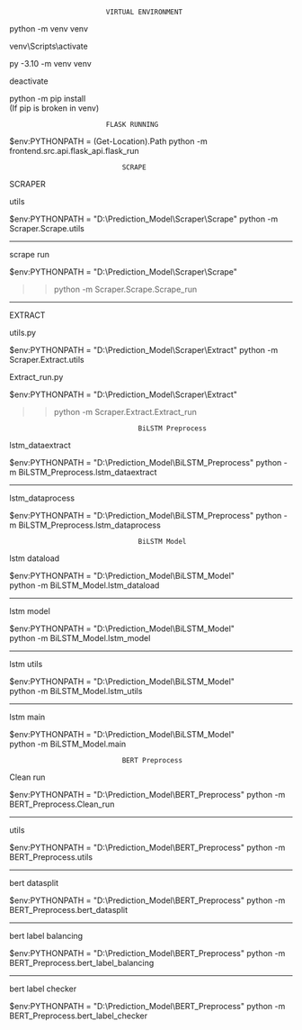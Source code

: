 
                            VIRTUAL ENVIRONMENT

python -m venv venv

venv\Scripts\activate

py -3.10 -m venv venv 

deactivate 

python -m pip install  
                (If pip is broken in venv)

                            FLASK RUNNING

$env:PYTHONPATH = (Get-Location).Path
python -m frontend.src.api.flask_api.flask_run

                                SCRAPE

SCRAPER 

utils

$env:PYTHONPATH = "D:\Prediction_Model\Scraper\Scrape"
python -m Scraper.Scrape.utils

___________________________

scrape run

$env:PYTHONPATH = "D:\Prediction_Model\Scraper\Scrape"
>> python -m Scraper.Scrape.Scrape_run

___________________________

EXTRACT

utils.py

$env:PYTHONPATH = "D:\Prediction_Model\Scraper\Extract"
python -m Scraper.Extract.utils

Extract_run.py

$env:PYTHONPATH = "D:\Prediction_Model\Scraper\Extract"
>> python -m Scraper.Extract.Extract_run

                                    BiLSTM Preprocess

lstm_dataextract

$env:PYTHONPATH = "D:\Prediction_Model\BiLSTM_Preprocess"
python -m BiLSTM_Preprocess.lstm_dataextract

____________________________

lstm_dataprocess

$env:PYTHONPATH = "D:\Prediction_Model\BiLSTM_Preprocess"
python -m BiLSTM_Preprocess.lstm_dataprocess


                                    BiLSTM Model
                        
lstm dataload

$env:PYTHONPATH = "D:\Prediction_Model\BiLSTM_Model"     
python -m BiLSTM_Model.lstm_dataload

____________________________

lstm model

$env:PYTHONPATH = "D:\Prediction_Model\BiLSTM_Model"     
python -m BiLSTM_Model.lstm_model

____________________________

lstm utils

$env:PYTHONPATH = "D:\Prediction_Model\BiLSTM_Model"     
python -m BiLSTM_Model.lstm_utils

____________________________

lstm main

$env:PYTHONPATH = "D:\Prediction_Model\BiLSTM_Model"     
python -m BiLSTM_Model.main   

                                BERT Preprocess

Clean run

$env:PYTHONPATH = "D:\Prediction_Model\BERT_Preprocess"
python -m BERT_Preprocess.Clean_run 

_________________________________

utils 

$env:PYTHONPATH = "D:\Prediction_Model\BERT_Preprocess"
python -m BERT_Preprocess.utils

_________________________________

bert datasplit

$env:PYTHONPATH = "D:\Prediction_Model\BERT_Preprocess"
python -m BERT_Preprocess.bert_datasplit

________________________________

bert label balancing

$env:PYTHONPATH = "D:\Prediction_Model\BERT_Preprocess"
python -m BERT_Preprocess.bert_label_balancing

________________________________

bert label checker

$env:PYTHONPATH = "D:\Prediction_Model\BERT_Preprocess"
python -m BERT_Preprocess.bert_label_checker







        